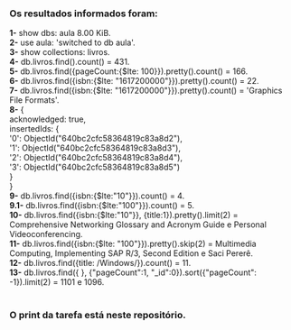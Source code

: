 <h3>Os resultados informados foram:</h3>


**1-** show dbs: aula 8.00 KiB.<br>
**2-** use aula: 'switched to db aula'.<br>
**3-** show collections: livros.<br>
**4-** db.livros.find().count() = 431.<br>
**5-** db.livros.find({pageCount:{$lte: 100}}).pretty().count() = 166.<br>
**6-** db.livros.find({isbn:{$lte: "1617200000"}}).pretty().count() = 22.<br>
**7-** db.livros.find({isbn:{$lte: "1617200000"}}).pretty().count() = 'Graphics File Formats'.<br>
**8-** {<br>
  acknowledged: true,<br>
  insertedIds: {<br>
    '0': ObjectId("640bc2cfc58364819c83a8d2"),<br>
    '1': ObjectId("640bc2cfc58364819c83a8d3"),<br>
    '2': ObjectId("640bc2cfc58364819c83a8d4"),<br>
    '3': ObjectId("640bc2cfc58364819c83a8d5")<br>
  }<br>
}<br>
**9-** db.livros.find({isbn:{$lte:"10"}}).count() = 4.<br>
**9.1-** db.livros.find({isbn:{$lte:"100"}}).count() = 5.<br>
**10-** db.livros.find({isbn:{$lte:"10"}}, {title:1}).pretty().limit(2) = Comprehensive Networking Glossary and Acronym Guide e Personal Videoconferencing. <br>
**11-** db.livros.find({isbn:{$lte: "100"}}).pretty().skip(2) = Multimedia Computing, Implementing SAP R/3, Second Edition e Saci Pererê.<br>
**12-** db.livros.find({title: /Windows/}).count() = 11.<br>
**13-** db.livros.find({ }, {"pageCount":1, "_id":0}).sort({"pageCount": -1}).limit(2) = 1101 e 1096. <br><br>

<h3>O print da tarefa está neste repositório.</h3>
